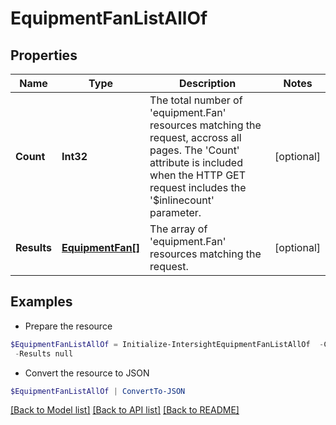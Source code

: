 # EquipmentFanListAllOf
## Properties

Name | Type | Description | Notes
------------ | ------------- | ------------- | -------------
**Count** | **Int32** | The total number of &#39;equipment.Fan&#39; resources matching the request, accross all pages. The &#39;Count&#39; attribute is included when the HTTP GET request includes the &#39;$inlinecount&#39; parameter. | [optional] 
**Results** | [**EquipmentFan[]**](EquipmentFan.md) | The array of &#39;equipment.Fan&#39; resources matching the request. | [optional] 

## Examples

- Prepare the resource
```powershell
$EquipmentFanListAllOf = Initialize-IntersightEquipmentFanListAllOf  -Count null `
 -Results null
```

- Convert the resource to JSON
```powershell
$EquipmentFanListAllOf | ConvertTo-JSON
```

[[Back to Model list]](../README.md#documentation-for-models) [[Back to API list]](../README.md#documentation-for-api-endpoints) [[Back to README]](../README.md)

